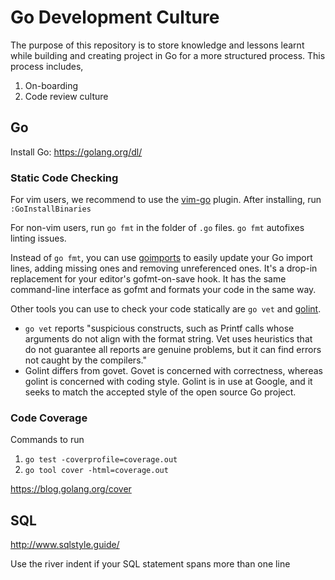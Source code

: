 # Go Development Culture
The purpose of this repository is to store knowledge and lessons learnt while building and creating project in Go for a more structured process. This process includes,
1. On-boarding
1. Code review culture

## Go
Install Go: https://golang.org/dl/

### Static Code Checking
For vim users, we recommend to use the [vim-go](https://github.com/fatih/vim-go) plugin. After installing, run `:GoInstallBinaries`

For non-vim users, run `go fmt` in the folder of `.go` files. `go fmt` autofixes linting issues.

Instead of `go fmt`, you can use [goimports](https://godoc.org/golang.org/x/tools/cmd/goimports) to easily update your Go import lines, adding missing ones and removing unreferenced ones. It's a drop-in replacement for your editor's gofmt-on-save hook. It has the same command-line interface as gofmt and formats your code in the same way.

Other tools you can use to check your code statically are `go vet` and [golint](https://github.com/golang/lint).
* `go vet` reports "suspicious constructs, such as Printf calls whose arguments do not align with the format string. Vet uses heuristics that do not guarantee all reports are genuine problems, but it can find errors not caught by the compilers."
* Golint differs from govet. Govet is concerned with correctness, whereas golint is concerned with coding style. Golint is in use at Google, and it seeks to match the accepted style of the open source Go project.

### Code Coverage
Commands to run
1. `go test -coverprofile=coverage.out`
1. `go tool cover -html=coverage.out`

https://blog.golang.org/cover

## SQL
http://www.sqlstyle.guide/

Use the river indent if your SQL statement spans more than one line
